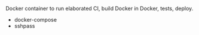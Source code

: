 Docker container to run elaborated CI, build Docker in Docker, tests, deploy.

- docker-compose
- sshpass
